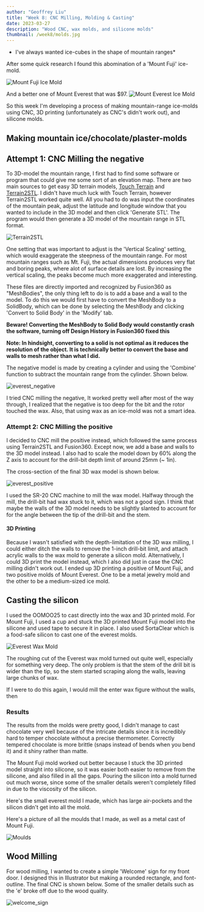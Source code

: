 ```yaml
---
author: "Geoffrey Liu"
title: "Week 8: CNC Milling, Molding & Casting"
date: 2023-03-27
description: "Wood CNC, wax molds, and silicone molds"
thumbnail: /week8/molds.jpg
---
```


* I've always wanted ice-cubes in the shape of mountain ranges*

After some quick research I found this abomination of a 'Mount Fuji' ice-mold.

![Mount Fuji Ice Mold](https://cdn.thisiswhyimbroke.com/images/mount-fuji-ice-mold-alt-one.jpg)

And a better one of Mount Everest that was $97. ![Mount Everest Ice Mold](/week8/everest_ice_example.jpg)

So this week I'm developing a process of making mountain-range ice-molds using CNC, 3D printing (unfortunately as CNC's didn't work out), and silicone molds.
## Making mountain ice/chocolate/plaster-molds

## Attempt 1: CNC Milling the negative

To 3D-model the mountain range, I first had to find some software or program that could give me some sort of an elevation map. There are two main sources to get easy 3D terrain models, [Touch Terrain](https://touchterrain.geol.iastate.edu/main) and [Terrain2STL](https://jthatch.com/Terrain2STL/). I didn't have much luck with Touch Terrain, however Terrain2STL worked quite well. All you had to do was input the coordinates of the mountain peak, adjust the latitude and longitude window that you wanted to include in the 3D model and then click 'Generate STL'. The program would then generate a 3D model of the mountain range in STL format.

![Terrain2STL](/week8/terrain2stl.png)

One setting that was important to adjust is the 'Vertical Scaling' setting, which would exaggerate the steepness of the mountain range. For most mountain ranges such as Mt. Fuji, the actual dimensions produces very flat and boring peaks, where alot of surface details are lost. By increasing the vertical scaling, the peaks become much more exaggerated and interesting.

These files are directly imported and recognized by Fusion360 as "MeshBodies", the only thing left to do is to add a base and a wall to the model. To do this we would first have to convert the MeshBody to a SolidBody, which can be done by selecting the MeshBody and clicking 'Convert to Solid Body' in the 'Modify' tab.

**Beware! Converting the MeshBody to Solid Body would constantly crash the software, turning off Design History in Fusion360 fixed this**

**Note: In hindsight, converting to a solid is not optimal as it reduces the resolution of the object. It is technically better to convert the base and walls to mesh rather than what I did.**

The negative model is made by creating a cylinder and using the 'Combine' function to subtract the mountain range from the cylinder. Shown below.

![everest_negative](/week8/everest_negative.png)

I tried CNC milling the negative, It worked pretty well after most of the way through, I realized that the negative is too deep for the bit and the rotor touched the wax. Also, that using wax as an ice-mold was not a smart idea.
### Attempt 2: CNC Milling the positive

I decided to CNC mill the positive instead, which followed the same process using Terrain2STL and Fusion360. Except now, we add a base and walls to the 3D model instead. I also had to scale the model down by 60% along the Z axis to account for the drill-bit depth limit of around 25mm (~ 1in).

The cross-section of the final 3D wax model is shown below.

![everest_positive](/week8/everest_wax_positive.png)

I used the SR-20 CNC machine to mill the wax model. Halfway through the mill, the drill-bit had wax stuck to it, which was not a good sign. I think that maybe the walls of the 3D model needs to be slightly slanted to account for for the angle between the tip of the drill-bit and the stem.
#### 3D Printing

Because I wasn't satisfied with the depth-limitation of the 3D wax milling, I could either ditch the walls to remove the 1-inch drill-bit limit, and attach acrylic walls to the wax mold to generate a silicon mold. Alternatively, I could 3D print the model instead, which I also did just in case the CNC milling didn't work out. I ended up 3D printing a positive of Mount Fuji, and two positive molds of Mount Everest. One to be a metal jewelry mold and the other to be a medium-sized ice mold.

## Casting the silicon

I used the OOMOO25 to cast directly into the wax and 3D printed mold. For Mount Fuji, I used a cup and stuck the 3D printed Mount Fuji model into the silicone and used tape to secure it in place. I also used SortaClear which is a food-safe silicon to cast one of the everest molds.

![Everest Wax Mold](/week8/everest_wax.jpeg)

The roughing cut of the Everest wax mold turned out quite well, especially for something very deep. The only problem is that the stem of the drill bit is wider than the tip, so the stem started scraping along the walls, leaving large chunks of wax.

If I were to do this again, I would mill the enter wax figure without the walls, then 

### Results

The results from the molds were pretty good, I didn't manage to cast chocolate very well because of the intricate details since it is incredibly hard to temper chocolate without a precise thermometer. Correctly tempered chocolate is more brittle (snaps instead of bends when you bend it) and it shiny rather than matte. 

The Mount Fuji mold worked out better because I stuck the 3D printed model straight into silicone, so it was easier both easier to remove from the silicone, and also filled in all the gaps. Pouring the silicon into a mold turned out much worse, since some of the smaller details weren't completely filled in due to the viscosity of the silicon.

Here's the small everest mold I made, which has large air-pockets and the silicon didn't get into all the mold.

Here's a picture of all the moulds that I made, as well as a metal cast of Mount Fuji.

![Moulds](/week8/molds.jpg)

## Wood Milling

For wood milling, I wanted to create a simple 'Welcome' sign for my front door. I designed this in Illustrator but making a rounded rectangle, and font-outline. The final CNC is shown below. Some of the smaller details such as the 'e' broke off due to the wood quality.

![welcome_sign](/week8/welcome_sign.jpeg)
